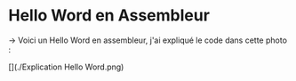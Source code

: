 # Hello Word en Assembleur

-> Voici un Hello Word en assembleur, j'ai expliqué le code dans cette photo : 

[](./Explication Hello Word.png)
